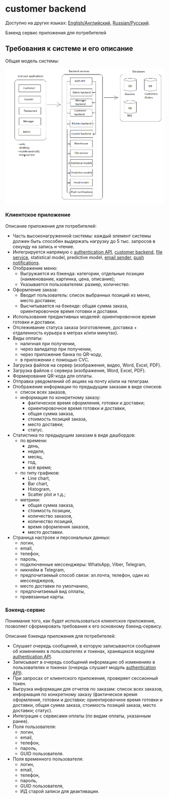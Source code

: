 # customer backend 

Доступно на других языках: [English/Английский](customerbackend.md), [Russian/Русский](customerbackend.ru.md). 

Бэкенд сервис приложения для потребителей 

## Требования к системе и его описание 

Общая модель системы: 

![system_overall](img/system_overall.png)

### Клиентское приложение

Описание приложения для потребителей: 
- Часть высоконагруженной системы: каждый элемент системы должен быть способен выдержать нагрузку до 5 тыс. запросов в секунду на запись и чтение.
- Интегрируется напрямую с [authentication API](authapi.ru.md), [customer backend](customerbackend.ru.md), [file service](fileservice.ru.md), statistical model, predictive model, [email sender](emailsender.ru.md), [push notifications](pushnotifications.ru.md).
- Отображение меню: 
    - Выгружается из бэкенда: категории, отдельные позиции (наименование, картинка, цена, описание);
    - Указывается пользователем: размер, количество.
- Оформление заказа:
    - Вводит пользователь: список выбранных позиций из меню, место доставки;
    - Высчитывается на бэкенде: общая сумма заказа, ориентировочное время готовки и доставки.
- Использование предиктивных моделей: ориентировочное время готовки и доставки.
- Отслеживание статуса заказа (изготовление, доставка + отдаленность курьера в метрах и/или минутах).
- Виды оплаты: 
    - наличная при получении, 
    - через валидатор при получении, 
    - через приложение банка по QR-коду,
    - в приложении с помощью CVC.
- Загрузка файлов на сервер (изображения, видео, Word, Excel, PDF).
- Загрузка файлов с сервера (изображения, Word, Excel, PDF).
- Формирование QR-кода для оплаты.
- Отправка уведомлений об акциях на почту и/или на телеграм.
- Отображение информации по предыдущим заказам в виде списков: 
    - список всех заказов, 
    - информация по конкретному заказу: 
        - фактическое время оформления, готовки и доставки; 
        - ориентировочное время готовки и доставки, 
        - общая сумма заказа, 
        - стоимость позиций заказа, 
        - место доставки; 
        - статус.
- Статистика по предыдущим заказам в виде дашбордов: 
    - по времени: 
        - день, 
        - неделя,
        - месяц,
        - год,
        - всё время; 
    - по типу графиков:
        - Line chart,
        - Bar chart,
        - Histogram,
        - Scatter plot и т.д.; 
    - метрики:
        - общая сумма заказа,
        - стоимость позиции,
        - количество заказов,
        - количество позиций,
        - время оформления заказов,
        - место доставки.
- Страница настроек и персональных данных: 
    - логин, 
    - email,
    - телефон,
    - пароль,
    - подключенные мессенджеры: WhatsApp, Viber, Telegram,
    - никнейм в Telegram,
    - предпочитаемый способ связи: эл.почта, телефон, один из мессенджеров,
    - место доставки по умолчанию,
    - предпочитаемый вид оплаты,
    - привязанные карты.

### Бэкенд-сервис

Понимание того, как будет использоваться клиентское приложение, позволяет сформировать требования к его основному бэкенд-сервису. 

Описание бэкенда приложения для потребителей: 
- Слушает очередь сообщений, в которую записываются сообщения об изменениях в пользователях и токенах, хранящихся модулем [authentication API](authapi.ru.md).
- Записывает в очередь сообщений информацию об изменениях в пользователях и токенах (очередь слушает модуль [authentication API](authapi.ru.md)).
- При запросах от клиентского приложения, проверяет сессионный токен.
- Выгрузка информации для отчетов по заказам: список всех заказов, информация по конкретному заказу (фактическое время оформления, готовки и доставки; ориентировочное время готовки и доставки, общая сумма заказа, стоимость позиций заказа, место доставки; статус).
- Интеграция с сервисами оплаты (по видам оплаты, указанным ранее).
- Поля пользователя: 
    - логин, 
    - email, 
    - телефон, 
    - пароль,
    - GUID пользователя.
- Поля временного пользователя: 
    - логин, 
    - email, 
    - телефон, 
    - пароль,
    - GUID пользователя,
    - ИД старой записи для деактивации.
